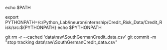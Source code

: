 echo $PATH

export PYTHONPATH=/c/Python_Lab/ineuron/internship/Credit_Risk_Data/Credit_Risk/src:${PYTHONPATH}
echo $PYTHONPATH


git rm -r --cached 'data\raw\SouthGermanCredit_data.csv'
git commit -m "stop tracking data\raw\SouthGermanCredit_data.csv"